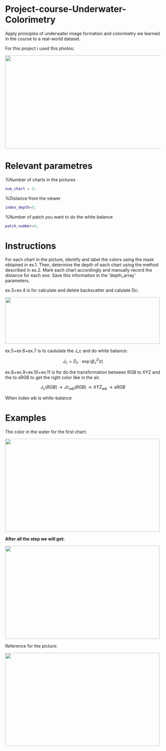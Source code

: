 # Project-course-Underwater-Colorimetry

Apply principles of underwater image formation
and colorimetry we learned in the course to a real-world dataset.

For this project i used this photos:

<img src="https://github.com/galversano/Project-course---underwater-Underwater-Colorimetry/assets/66177443/dd2421df-8a26-4b71-b1c6-350117b42683" width="700" height="300">


# Relevant parametres
%Number of charts in the pictures
```matlab
num_chart = 5;
 ```   
%Distance from the viewer
  ```matlab
index_depth=5;
 ```
%Number of patch you want to do the white balance 
```matlab
patch_number=4;
 ```

# Instructions

For each chart in the picture, identify and label the colors using the mask obtained in ex.1. 
Then, determine the depth of each chart using the method described in ex.2. 
Mark each chart accordingly and manually record the distance for each one. Save this information in the 'depth_array' parameters.

ex.3+ex.4 is for calculate and delete backscatter and calulate Dc:

<img src="https://github.com/galversano/Project-course---underwater-Underwater-Colorimetry/assets/66177443/e7c9a5e6-991e-47bd-b215-ffd509f4fc76" width="500" height="150">

ex.5+ex.6+ex.7 is to caululate the J_c and do white balance:

$$
J_c = D_c \cdot \exp(\beta^{D}_c z)
$$

ex.8+ex.9+ex.10+ex.11 is for do the transformation between RGB to XYZ and the to sRGB to get the right color like in the air.

$$
J_{c}(RGB) \rightarrow Jc_{wb}(RGB) \rightarrow XYZ_{wb} \rightarrow sRGB
$$

When index wb is white-balance

# Examples

The color in the water for the first chart:

<img src="https://github.com/galversano/Project-course---underwater-Underwater-Colorimetry/assets/66177443/24fdfd27-9e50-4eda-a453-6db12965cd24" width="500" height="300">


__After all the step we will get:__

<img src="https://github.com/galversano/Project-course---underwater-Underwater-Colorimetry/assets/66177443/91f505fd-7ffa-41d8-a196-c376f628ec25" width="500" height="300">


Reference for the picture:

<img src="https://github.com/galversano/Project-course---underwater-Underwater-Colorimetry/assets/66177443/982ecc8b-6f7b-4b4f-a956-25f082ed59cb" width="500" height="300">









